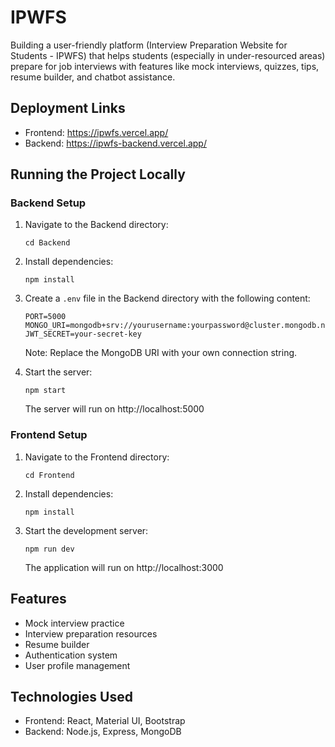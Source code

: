 # IPWFS
Building a user-friendly platform (Interview Preparation Website for Students - IPWFS) that helps students (especially in under-resourced areas) prepare for job interviews with features like mock interviews, quizzes, tips, resume builder, and chatbot assistance.

## Deployment Links
- Frontend: https://ipwfs.vercel.app/
- Backend: https://ipwfs-backend.vercel.app/

## Running the Project Locally

### Backend Setup
1. Navigate to the Backend directory:
   ```
   cd Backend
   ```

2. Install dependencies:
   ```
   npm install
   ```

3. Create a `.env` file in the Backend directory with the following content:
   ```
   PORT=5000
   MONGO_URI=mongodb+srv://yourusername:yourpassword@cluster.mongodb.net/ipwfs
   JWT_SECRET=your-secret-key
   ```
   Note: Replace the MongoDB URI with your own connection string.

4. Start the server:
   ```
   npm start
   ```
   The server will run on http://localhost:5000

### Frontend Setup
1. Navigate to the Frontend directory:
   ```
   cd Frontend
   ```

2. Install dependencies:
   ```
   npm install
   ```

3. Start the development server:
   ```
   npm run dev
   ```
   The application will run on http://localhost:3000

## Features
- Mock interview practice
- Interview preparation resources
- Resume builder
- Authentication system
- User profile management

## Technologies Used
- Frontend: React, Material UI, Bootstrap
- Backend: Node.js, Express, MongoDB
